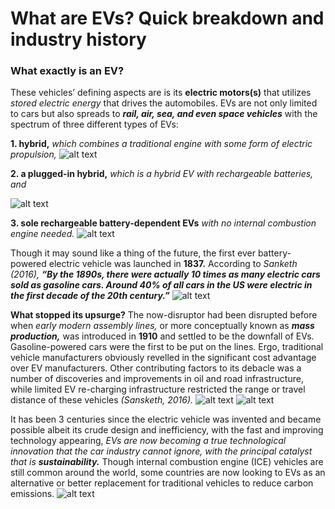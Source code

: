 # What are EVs? Quick breakdown and industry history
### What exactly is an EV?
These vehicles’ defining aspects are is its **electric motors(s)** that utilizes _stored electric energy_ that drives the automobiles. EVs are not only limited to cars but also spreads to **_rail, air, sea, and even space vehicles_** with the spectrum of three different types of EVs: 

**1. hybrid,** _which combines a traditional engine with some form of electric propulsion,_
![alt text](https://afdc.energy.gov/files/vehicles/hybrid-high-res.jpg) 

**2. a plugged-in hybrid,** _which is a hybrid EV with rechargeable batteries, and_

![alt text](https://www.toyota.com.cn/innovation/environmental_technology/plugin_hybrid/images/plugin_hybrid_img01.jpg)

**3. sole rechargeable battery-dependent EVs** _with no internal combustion engine needed._
![alt text](https://9to5mac.com/wp-content/uploads/sites/6/2017/07/catl-e1488341001584.jpg?quality=82&strip=all)



Though it may sound like a thing of the future, the first ever battery-powered electric vehicle was launched in **1837.** According to _Sanketh (2016),_ **_“By the 1890s, there were actually 10 times as many electric cars sold as gasoline cars. Around 40% of all cars in the US were electric in the first decade of the 20th century.”_**
![alt text](https://cdn.hswstatic.com/gif/electric-car-age-1200x800.jpg)


**What stopped its upsurge?** The now-disruptor had been disrupted before when _early modern assembly lines,_ or more conceptually known as **_mass production,_**
was introduced in **1910** and settled to be the downfall of EVs. Gasoline-powered cars were the first to be put on the lines. Ergo, traditional vehicle manufacturers 
obviously revelled in the significant cost advantage over EV manufacturers. Other contributing factors to its debacle was a number of discoveries and improvements 
in oil and road infrastructure, while limited EV re-charging infrastructure restricted the range or travel distance of these vehicles _(Sansketh, 2016)._
![alt text](https://i.pinimg.com/originals/cb/53/b3/cb53b30d87ec824f82ef386d9646122e.jpg)
![alt text](https://images.fineartamerica.com/images-medium-large-5/oil-and-gas-refinery-old-antique-pinhole-style-christian-lagereek.jpg)

It has been 3 centuries since the electric vehicle was invented and became possible albeit its crude design and inefficiency, with the fast and improving technology
appearing, _EVs are now becoming a true technological innovation that the car industry cannot ignore, with the principal catalyst that is **sustainability.**_ 
Though internal combustion engine (ICE) vehicles are still common around the world, some countries are now looking to EVs as an alternative or better replacement 
for traditional vehicles to reduce carbon emissions.
![alt text](https://youmatter.world/app/uploads/sites/2/2018/09/electric-car-eco-friendly-sustainable.jpg)
